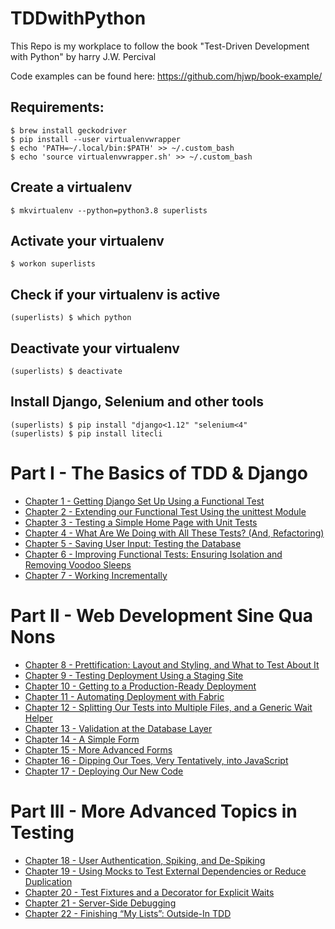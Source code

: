 # TDDwithPython

This Repo is my workplace to follow the book "Test-Driven Development with Python" by harry J.W. Percival

Code examples can be found here: https://github.com/hjwp/book-example/

## Requirements:

    $ brew install geckodriver 
    $ pip install --user virtualenvwrapper
    $ echo 'PATH=~/.local/bin:$PATH' >> ~/.custom_bash
    $ echo 'source virtualenvwrapper.sh' >> ~/.custom_bash

## Create a virtualenv

    $ mkvirtualenv --python=python3.8 superlists

## Activate your virtualenv

    $ workon superlists

## Check if your virtualenv is active

    (superlists) $ which python

## Deactivate your virtualenv

    (superlists) $ deactivate

## Install Django, Selenium and other tools

    (superlists) $ pip install "django<1.12" "selenium<4"
    (superlists) $ pip install litecli

# Part I - The Basics of TDD & Django

* [Chapter 1 - Getting Django Set Up Using a Functional Test](Docs/Chapter1.md)
* [Chapter 2 - Extending our Functional Test Using the unittest Module](Docs/Chapter2.md)
* [Chapter 3 - Testing a Simple Home Page with Unit Tests](Docs/Chapter3.md)
* [Chapter 4 - What Are We Doing with All These Tests? (And, Refactoring)](Docs/Chapter4.md)
* [Chapter 5 - Saving User Input: Testing the Database](Docs/Chapter5.md)
* [Chapter 6 - Improving Functional Tests: Ensuring Isolation and Removing Voodoo Sleeps](Docs/Chapter6.md)
* [Chapter 7 - Working Incrementally](Docs/Chapter7.md)

# Part II - Web Development Sine Qua Nons

* [Chapter 8 - Prettification: Layout and Styling, and What to Test About It](Docs/Chapter8.md)
* [Chapter 9 - Testing Deployment Using a Staging Site](Docs/Chapter9.md)
* [Chapter 10 - Getting to a Production-Ready Deployment](Docs/Chapter10.md)
* [Chapter 11 - Automating Deployment with Fabric](Docs/Chapter11.md)
* [Chapter 12 - Splitting Our Tests into Multiple Files, and a Generic Wait Helper](Docs/Chapter12.md)
* [Chapter 13 - Validation at the Database Layer](Docs/Chapter13.md)
* [Chapter 14 - A Simple Form](Docs/Chapter14.md)
* [Chapter 15 - More Advanced Forms](Docs/Chapter15.md)
* [Chapter 16 - Dipping Our Toes, Very Tentatively, into JavaScript](Docs/Chapter16.md)
* [Chapter 17 - Deploying Our New Code](Docs/Chapter17.md)

# Part III - More Advanced Topics in Testing

* [Chapter 18 - User Authentication, Spiking, and De-Spiking](Docs/Chapter18.md)
* [Chapter 19 - Using Mocks to Test External Dependencies or Reduce Duplication](Docs/Chapter19.md)
* [Chapter 20 - Test Fixtures and a Decorator for Explicit Waits](Docs/Chapter20.md)
* [Chapter 21 - Server-Side Debugging](Docs/Chapter21.md)
* [Chapter 22 - Finishing “My Lists”: Outside-In TDD](Docs/Chapter22.md)

